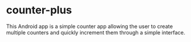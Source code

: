 # counter-plus

This Android app is a simple counter app allowing the user to create multiple counters and quickly increment them through a simple interface.
